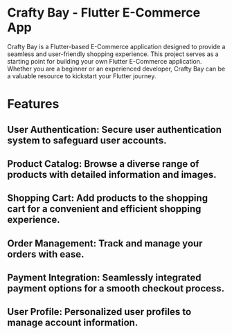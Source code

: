 # Crafty Bay - Flutter E-Commerce App
Crafty Bay is a Flutter-based E-Commerce application designed to provide a seamless and user-friendly shopping experience. This project serves as a starting point for building your own Flutter E-Commerce application. Whether you are a beginner or an experienced developer, Crafty Bay can be a valuable resource to kickstart your Flutter journey.

# Features
## User Authentication: Secure user authentication system to safeguard user accounts.
## Product Catalog: Browse a diverse range of products with detailed information and images.
## Shopping Cart: Add products to the shopping cart for a convenient and efficient shopping experience.
## Order Management: Track and manage your orders with ease.
## Payment Integration: Seamlessly integrated payment options for a smooth checkout process.
## User Profile: Personalized user profiles to manage account information.


